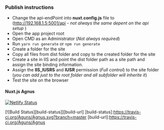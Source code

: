 ### Publish instructions
* Change the api-endPoint into **nuxt.config.js** file to (http://192.168.1.5:5001/api - *not always the same depent on the api setup* )  
* Open the app project root
* Open CMD as an Administrator (*Not always required*)
* Run `yarn run generate` or `npm run generate`
* Create a folder for the site
* Copy all files from dist folder and copy to the created folder for the site
* Create a site in IIS and point the dist folder path as a site path and assign the site binding information.
* Assign the **IIS_IUSRS** and **IUSR** permission (*Full control*) to the site folder (*you can add just to the root folder and all subfolder will inherite it*)
* Test the site on the browser 

#### Nuxt.js Agnus
[![Netlify Status](https://api.netlify.com/api/v1/badges/5191e66c-a92c-4d42-9c9f-12d48647ee45/deploy-status)](https://app.netlify.com/sites/agnuscrm/deploys)

[![Build Status][build-status]][build-url]
[build-status]:https://travis-ci.org/Aguns/Agnus.svg?branch=master
[build-url]:https://travis-ci.org/Aguns/Agnus
